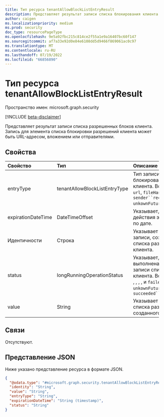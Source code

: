 ```yaml
---
title: Тип ресурса tenantAllowBlockListEntryResult
description: Представляет результат записи списка блокирования клиента.
author: caigen
ms.localizationpriority: medium
ms.prod: security
doc_type: resourcePageType
ms.openlocfilehash: 9e5a92fbc215c814ce2f55a1e9a16407bc60f147
ms.sourcegitcommit: af7a33e92d0e84e6108dd5d9466f869061ac0c97
ms.translationtype: MT
ms.contentlocale: ru-RU
ms.lasthandoff: 07/19/2022
ms.locfileid: "66856890"
---
```

# <a name="tenantallowblocklistentryresult-resource-type"></a>Тип ресурса tenantAllowBlockListEntryResult

Пространство имен: microsoft.graph.security

[!INCLUDE [beta-disclaimer](../../includes/beta-disclaimer.md)]

Представляет результат записи списка разрешенных блоков клиента. Запись для элемента списка блокировки разрешений клиента может быть URL-адресом, вложением или отправителями.

## <a name="properties"></a>Свойства
| Свойство           | Тип                          | Описание                                             |
|:-------------------|:------------------------------|:--------------------------------------------------------|
| entryType          | tenantAllowBlockListEntryType | Тип записи списка блокирования разрешений клиента. Возможные значения: `url`, `fileHash`, и `sender``recipient` `unkownFutureValue`.  |
| expirationDateTime | DateTimeOffset                | Указывает, когда срок действия этой записи истекает по дате. |
| Идентичности           | Строка                        | Указывает удостоверение записи, созданной системой списка разрешенных блоков клиента. |
| status             | longRunningOperationStatus    | Указывает, успешно ли выполнена операция создания записи списка блокировки для клиента. Возможные значения: , , , , и `failed``skipped` `unkownFutureValue`. `succeeded``running``notStarted` |
| value              | String                        | Указывает значение записи списка разрешенных блоков созданного клиента.  |

## <a name="relationships"></a>Связи
Отсутствуют.

## <a name="json-representation"></a>Представление JSON
Ниже указано представление ресурса в формате JSON.
<!-- {
  "blockType": "resource",
  "@odata.type": "microsoft.graph.security.tenantAllowBlockListEntryResult"
}
-->
``` json
{
  "@odata.type": "#microsoft.graph.security.tenantAllowBlockListEntryResult",
  "identity": "String",
  "value": "String",
  "entryType": "String",
  "expirationDateTime": "String (timestamp)",
  "status": "String"
}
```

